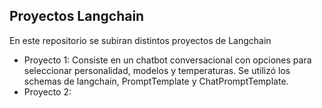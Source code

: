 ## Proyectos Langchain

En este repositorio se subiran distintos proyectos de Langchain
- Proyecto 1: Consiste en un chatbot conversacional con opciones para seleccionar personalidad, modelos y temperaturas. Se utilizó los schemas de langchain, PromptTemplate y ChatPromptTemplate.
- Proyecto 2:
